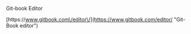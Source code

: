 Git-book Editor

[https:\/\/www.gitbook.com\/editor\/](https://www.gitbook.com/editor/ "Git-Book editor")



